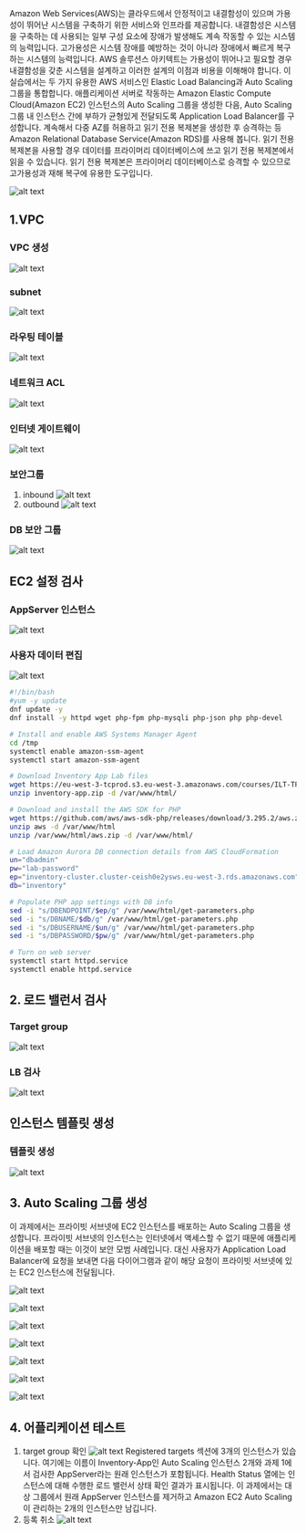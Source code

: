 
Amazon Web Services(AWS)는 클라우드에서 안정적이고 내결함성이 있으며 가용성이 뛰어난 시스템을 구축하기 위한 서비스와 인프라를 제공합니다. 내결함성은 시스템을 구축하는 데 사용되는 일부 구성 요소에 장애가 발생해도 계속 작동할 수 있는 시스템의 능력입니다. 고가용성은 시스템 장애를 예방하는 것이 아니라 장애에서 빠르게 복구하는 시스템의 능력입니다. AWS 솔루션스 아키텍트는 가용성이 뛰어나고 필요할 경우 내결함성을 갖춘 시스템을 설계하고 이러한 설계의 이점과 비용을 이해해야 합니다. 이 실습에서는 두 가지 유용한 AWS 서비스인 Elastic Load Balancing과 Auto Scaling 그룹을 통합합니다. 애플리케이션 서버로 작동하는 Amazon Elastic Compute Cloud(Amazon EC2) 인스턴스의 Auto Scaling 그룹을 생성한 다음, Auto Scaling 그룹 내 인스턴스 간에 부하가 균형있게 전달되도록 Application Load Balancer를 구성합니다. 계속해서 다중 AZ를 허용하고 읽기 전용 복제본을 생성한 후 승격하는 등 Amazon Relational Database Service(Amazon RDS)를 사용해 봅니다. 읽기 전용 복제본을 사용할 경우 데이터를 프라이머리 데이터베이스에 쓰고 읽기 전용 복제본에서 읽을 수 있습니다. 읽기 전용 복제본은 프라이머리 데이터베이스로 승격할 수 있으므로 고가용성과 재해 복구에 유용한 도구입니다.

![alt text](image.png)

## 1.VPC

### VPC 생성
![alt text](image-1.png)

### subnet
![alt text](image-2.png)

### 라우팅 테이블
![alt text](image-3.png)


### 네트워크 ACL
![alt text](image-4.png)

### 인터넷 게이트웨이
![alt text](image-5.png)

### 보안그룹
1. inbound
![alt text](image-6.png)
2. outbound
![alt text](image-7.png)


### DB 보안 그룹

![alt text](image-8.png)


## EC2 설정 검사

### AppServer 인스턴스

![alt text](image-9.png)

### 사용자 데이터 편집

![alt text](image-10.png)

```sh
#!/bin/bash
#yum -y update
dnf update -y
dnf install -y httpd wget php-fpm php-mysqli php-json php php-devel

# Install and enable AWS Systems Manager Agent
cd /tmp
systemctl enable amazon-ssm-agent
systemctl start amazon-ssm-agent

# Download Inventory App Lab files
wget https://eu-west-3-tcprod.s3.eu-west-3.amazonaws.com/courses/ILT-TF-200-ARCHIT/v7.7.3.prod-f959cb1c/lab-4-HA/scripts/inventory-app.zip
unzip inventory-app.zip -d /var/www/html/

# Download and install the AWS SDK for PHP
wget https://github.com/aws/aws-sdk-php/releases/download/3.295.2/aws.zip
unzip aws -d /var/www/html
unzip /var/www/html/aws.zip -d /var/www/html/

# Load Amazon Aurora DB connection details from AWS CloudFormation
un="dbadmin"
pw="lab-password"
ep="inventory-cluster.cluster-ceish0e2ysws.eu-west-3.rds.amazonaws.com"
db="inventory"

# Populate PHP app settings with DB info
sed -i "s/DBENDPOINT/$ep/g" /var/www/html/get-parameters.php
sed -i "s/DBNAME/$db/g" /var/www/html/get-parameters.php
sed -i "s/DBUSERNAME/$un/g" /var/www/html/get-parameters.php
sed -i "s/DBPASSWORD/$pw/g" /var/www/html/get-parameters.php

# Turn on web server
systemctl start httpd.service
systemctl enable httpd.service
```
## 2. 로드 밸런서 검사

### Target group
![alt text](image-11.png)

### LB 검사 

![alt text](image-12.png)


## 인스턴스 템플릿 생성

### 템플릿 생성
![alt text](image-15.png)



## 3. Auto Scaling  그룹 생성 

이 과제에서는 프라이빗 서브넷에 EC2 인스턴스를 배포하는 Auto Scaling 그룹을 생성합니다. 프라이빗 서브넷의 인스턴스는 인터넷에서 액세스할 수 없기 때문에 애플리케이션을 배포할 때는 이것이 보안 모범 사례입니다. 대신 사용자가 Application Load Balancer에 요청을 보내면 다음 다이어그램과 같이 해당 요청이 프라이빗 서브넷에 있는 EC2 인스턴스에 전달됩니다.

![alt text](image-14.png)


![alt text](image-16.png)

![alt text](image-17.png)


![alt text](image-18.png)

![alt text](image-19.png)

![alt text](image-20.png)

![alt text](image-21.png)

## 4. 어플리케이션 테스트

1. target group  확인 
![alt text](image-22.png)
Registered targets 섹션에 3개의 인스턴스가 있습니다. 여기에는 이름이 Inventory-App인 Auto Scaling 인스턴스 2개와 과제 1에서 검사한 AppServer라는 원래 인스턴스가 포함됩니다. Health Status 열에는 인스턴스에 대해 수행한 로드 밸런서 상태 확인 결과가 표시됩니다. 이 과제에서는 대상 그룹에서 원래 AppServer 인스턴스를 제거하고 Amazon EC2 Auto Scaling이 관리하는 2개의 인스턴스만 남깁니다.
2. 등록 취소 
![alt text](image-23.png)